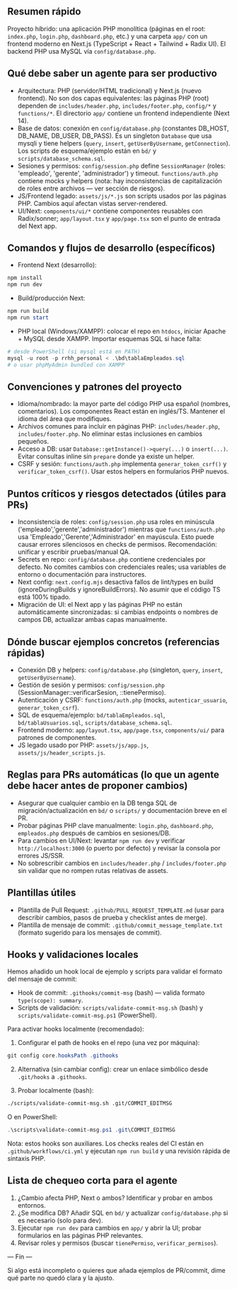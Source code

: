 ## Resumen rápido

Proyecto híbrido: una aplicación PHP monolítica (páginas en el root: `index.php`, `login.php`, `dashboard.php`, etc.) y una carpeta `app/` con un frontend moderno en Next.js (TypeScript + React + Tailwind + Radix UI). El backend PHP usa MySQL vía `config/database.php`.

## Qué debe saber un agente para ser productivo

- Arquitectura: PHP (servidor/HTML tradicional) y Next.js (nuevo frontend). No son dos capas equivalentes: las páginas PHP (root) dependen de `includes/header.php`, `includes/footer.php`, `config/*` y `functions/*`. El directorio `app/` contiene un frontend independiente (Next 14).
- Base de datos: conexión en `config/database.php` (constantes DB_HOST, DB_NAME, DB_USER, DB_PASS). Es un singleton `Database` que usa mysqli y tiene helpers (`query`, `insert`, `getUserByUsername`, `getConnection`). Los scripts de esquema/ejemplo están en `bd/` y `scripts/database_schema.sql`.
- Sesiones y permisos: `config/session.php` define `SessionManager` (roles: 'empleado', 'gerente', 'administrador') y timeout. `functions/auth.php` contiene mocks y helpers (nota: hay inconsistencias de capitalización de roles entre archivos — ver sección de riesgos).
- JS/Frontend legado: `assets/js/*.js` son scripts usados por las páginas PHP. Cambios aquí afectan vistas server-rendered.
- UI/Next: `components/ui/*` contiene componentes reusables con Radix/sonner; `app/layout.tsx` y `app/page.tsx` son el punto de entrada del Next app.

## Comandos y flujos de desarrollo (específicos)

- Frontend Next (desarrollo):

```powershell
npm install
npm run dev
```

- Build/producción Next:

```powershell
npm run build
npm run start
```

- PHP local (Windows/XAMPP): colocar el repo en `htdocs`, iniciar Apache + MySQL desde XAMPP. Importar esquemas SQL si hace falta:

```powershell
# desde PowerShell (si mysql está en PATH)
mysql -u root -p rrhh_personal < .\bd\tablaEmpleados.sql
# o usar phpMyAdmin bundled con XAMPP
```

## Convenciones y patrones del proyecto

- Idioma/nombrado: la mayor parte del código PHP usa español (nombres, comentarios). Los componentes React están en inglés/TS. Mantener el idioma del área que modifiques.
- Archivos comunes para incluir en páginas PHP: `includes/header.php`, `includes/footer.php`. No eliminar estas inclusiones en cambios pequeños.
- Acceso a DB: usar `Database::getInstance()->query(...)` o `insert(...)`. Evitar consultas inline sin `prepare` donde ya existe un helper.
- CSRF y sesión: `functions/auth.php` implementa `generar_token_csrf()` y `verificar_token_csrf()`. Usar estos helpers en formularios PHP nuevos.

## Puntos críticos y riesgos detectados (útiles para PRs)

- Inconsistencia de roles: `config/session.php` usa roles en minúscula ('empleado','gerente','administrador') mientras que `functions/auth.php` usa 'Empleado','Gerente','Administrador' en mayúscula. Esto puede causar errores silenciosos en checks de permisos. Recomendación: unificar y escribir pruebas/manual QA.
- Secrets en repo: `config/database.php` contiene credenciales por defecto. No comites cambios con credenciales reales; usa variables de entorno o documentación para instructores.
- Next config: `next.config.mjs` desactiva fallos de lint/types en build (ignoreDuringBuilds y ignoreBuildErrors). No asumir que el código TS está 100% tipado.
- Migración de UI: el Next app y las páginas PHP no están automáticamente sincronizadas: si cambias endpoints o nombres de campos DB, actualizar ambas capas manualmente.

## Dónde buscar ejemplos concretos (referencias rápidas)

- Conexión DB y helpers: `config/database.php` (singleton, `query`, `insert`, `getUserByUsername`).
- Gestión de sesión y permisos: `config/session.php` (SessionManager::verificarSesion, ::tienePermiso).
- Autenticación y CSRF: `functions/auth.php` (mocks, `autenticar_usuario`, `generar_token_csrf`).
- SQL de esquema/ejemplo: `bd/tablaEmpleados.sql`, `bd/tablaUsuarios.sql`, `scripts/database_schema.sql`.
- Frontend moderno: `app/layout.tsx`, `app/page.tsx`, `components/ui/` para patrones de componentes.
- JS legado usado por PHP: `assets/js/app.js`, `assets/js/header_scripts.js`.

## Reglas para PRs automáticas (lo que un agente debe hacer antes de proponer cambios)

- Asegurar que cualquier cambio en la DB tenga SQL de migración/actualización en `bd/` o `scripts/` y documentación breve en el PR.
- Probar páginas PHP clave manualmente: `login.php`, `dashboard.php`, `empleados.php` después de cambios en sesiones/DB.
- Para cambios en UI/Next: levantar `npm run dev` y verificar `http://localhost:3000` (o puerto por defecto) y revisar la consola por errores JS/SSR.
- No sobrescribir cambios en `includes/header.php` / `includes/footer.php` sin validar que no rompen rutas relativas de assets.

## Plantillas útiles

- Plantilla de Pull Request: `.github/PULL_REQUEST_TEMPLATE.md` (usar para describir cambios, pasos de prueba y checklist antes de merge).
- Plantilla de mensaje de commit: `.github/commit_message_template.txt` (formato sugerido para los mensajes de commit).

## Hooks y validaciones locales

Hemos añadido un hook local de ejemplo y scripts para validar el formato del mensaje de commit:

- Hook de commit: `.githooks/commit-msg` (bash) — valida formato `type(scope): summary`.
- Scripts de validación: `scripts/validate-commit-msg.sh` (bash) y `scripts/validate-commit-msg.ps1` (PowerShell).

Para activar hooks localmente (recomendado):

1. Configurar el path de hooks en el repo (una vez por máquina):

```powershell
git config core.hooksPath .githooks
```

2. Alternativa (sin cambiar config): crear un enlace simbólico desde `.git/hooks` a `.githooks`.

3. Probar localmente (bash):

```bash
./scripts/validate-commit-msg.sh .git/COMMIT_EDITMSG
```

O en PowerShell:

```powershell
.\scripts\validate-commit-msg.ps1 .git\COMMIT_EDITMSG
```

Nota: estos hooks son auxiliares. Los checks reales del CI están en `.github/workflows/ci.yml` y ejecutan `npm run build` y una revisión rápida de sintaxis PHP.

## Lista de chequeo corta para el agente

1. ¿Cambio afecta PHP, Next o ambos? Identificar y probar en ambos entornos.
2. ¿Se modifica DB? Añadir SQL en `bd/` y actualizar `config/database.php` si es necesario (solo para dev).
3. Ejecutar `npm run dev` para cambios en `app/` y abrir la UI; probar formularios en las páginas PHP relevantes.
4. Revisar roles y permisos (buscar `tienePermiso`, `verificar_permisos`).

— Fin —

Si algo está incompleto o quieres que añada ejemplos de PR/commit, dime qué parte no quedó clara y la ajusto.

